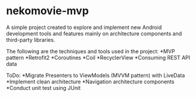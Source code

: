 # nekomovie-mvp

A simple project created to explore and implement new Android development tools and features mainly on architecture components and third-party libraries.

The following are the techniques and tools used in the project:
*MVP pattern
*Retrofit2
*Coroutines
*Coil
*RecyclerView
*Consuming REST API data

ToDo:
*Migrate Presenters to ViewModels (MVVM pattern) with LiveData
*Implement clean architecture
*Navigation architecture components
*Conduct unit test using JUnit

